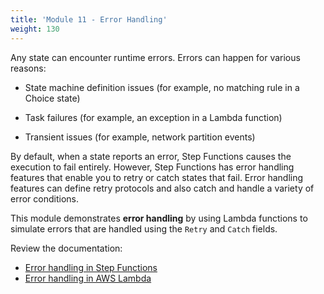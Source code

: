 ```yaml
---
title: 'Module 11 - Error Handling'
weight: 130
---
```

Any state can encounter runtime errors. Errors can happen for various reasons:

- State machine definition issues (for example, no matching rule in a Choice state)

- Task failures (for example, an exception in a Lambda function)

- Transient issues (for example, network partition events)

By default, when a state reports an error, Step Functions causes the execution to fail entirely. However, Step Functions has error handling features that enable you to retry or catch states that fail. Error handling features can define retry protocols and also catch and handle a variety of error conditions.

This module demonstrates **error handling** by using Lambda functions to simulate errors that are handled using the `Retry` and `Catch` fields. 

Review the documentation:
- [Error handling in Step Functions](https://docs.aws.amazon.com/step-functions/latest/dg/concepts-error-handling.html)
- [Error handling in AWS Lambda](https://docs.aws.amazon.com/lambda/latest/dg/invocation-retries.html)


